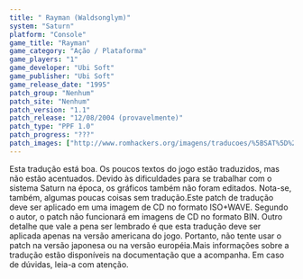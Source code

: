 ```yaml
---
title: " Rayman (Waldsonglym)"
system: "Saturn"
platform: "Console"
game_title: "Rayman"
game_category: "Ação / Plataforma"
game_players: "1"
game_developer: "Ubi Soft"
game_publisher: "Ubi Soft"
game_release_date: "1995"
patch_group: "Nenhum"
patch_site: "Nenhum"
patch_version: "1.1"
patch_release: "12/08/2004 (provavelmente)"
patch_type: "PPF 1.0"
patch_progress: "???"
patch_images: ["http://www.romhackers.org/imagens/traducoes/%5BSAT%5D%20Rayman%20-%20Waldsonglym%20-%201.png","http://www.romhackers.org/imagens/traducoes/%5BSAT%5D%20Rayman%20-%20Waldsonglym%20-%202.png","http://www.romhackers.org/imagens/traducoes/%5BSAT%5D%20Rayman%20-%20Waldsonglym%20-%203.png"]
---
```

Esta tradução está boa. Os poucos textos do jogo estão traduzidos, mas não estão acentuados. Devido às dificuldades para se trabalhar com o sistema Saturn na época, os gráficos também não foram editados. Nota-se, também, algumas poucas coisas sem tradução.Este patch de tradução deve ser aplicado em uma imagem de CD no formato ISO+WAVE. Segundo o autor, o patch não funcionará em imagens de CD no formato BIN. Outro detalhe que vale a pena ser lembrado é que esta tradução deve ser aplicada apenas na versão americana do jogo. Portanto, não tente usar o patch na versão japonesa ou na versão européia.Mais informações sobre a tradução estão disponíveis na documentação que a acompanha. Em caso de dúvidas, leia-a com atenção.